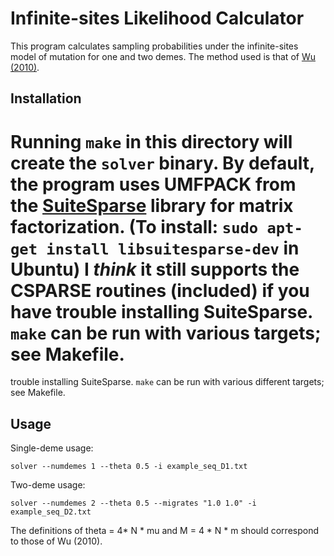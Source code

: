Infinite-sites Likelihood Calculator
====================================

This program calculates sampling probabilities under the infinite-sites model
of mutation for one and two demes. The method used is that of
[Wu (2010)](http://ieeexplore.ieee.org/xpl/articleDetails.jsp?arnumber=5383348).

Installation
----------

Running `make` in this directory will create the `solver` binary. By default,
the program uses UMFPACK from the
[SuiteSparse](http://faculty.cse.tamu.edu/davis/suitesparse.html) library for
matrix factorization. (To install: `sudo apt-get install libsuitesparse-dev` in
Ubuntu) I *think* it still supports the CSPARSE routines (included) if you have
trouble installing SuiteSparse. `make` can be run with various targets; see
Makefile.
=======
trouble installing SuiteSparse. `make` can be run with various different
targets; see Makefile.

Usage
-----

Single-deme usage:
	
	solver --numdemes 1 --theta 0.5 -i example_seq_D1.txt

Two-deme usage:

	solver --numdemes 2 --theta 0.5 --migrates "1.0 1.0" -i example_seq_D2.txt

The definitions of theta = 4* N * mu and M = 4 * N * m should correspond to
those of Wu (2010). 
